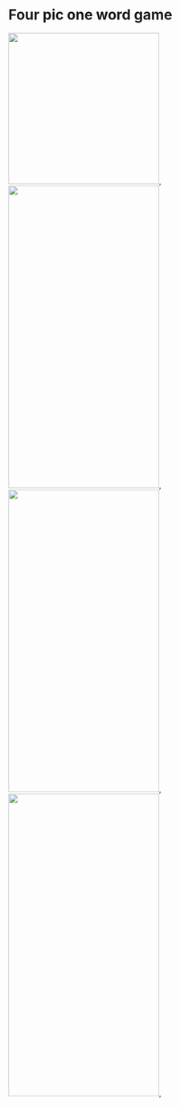 # Four pic one word game

<img src="https://github.com/zarnigorumrzakova/fourpiconeword/assets/139987349/cf9d63c9-c73c-4833-9087-af004a912f05" width="300" heigth="600"/>,
<img src="https://github.com/zarnigorumrzakova/fourpiconeword/assets/139987349/5ffd1ce7-738d-4afc-9682-dbef10acddc6" width="300" height="600"/>,
<img src="https://github.com/zarnigorumrzakova/fourpiconeword/assets/139987349/1f4ac491-a354-4ed3-99c6-c4f86278b5a5" width="300" height="600"/>,
<img src="https://github.com/zarnigorumrzakova/fourpiconeword/assets/139987349/13e9db00-1620-428f-8ece-a310d5502694" width="300" height="600"/>,











